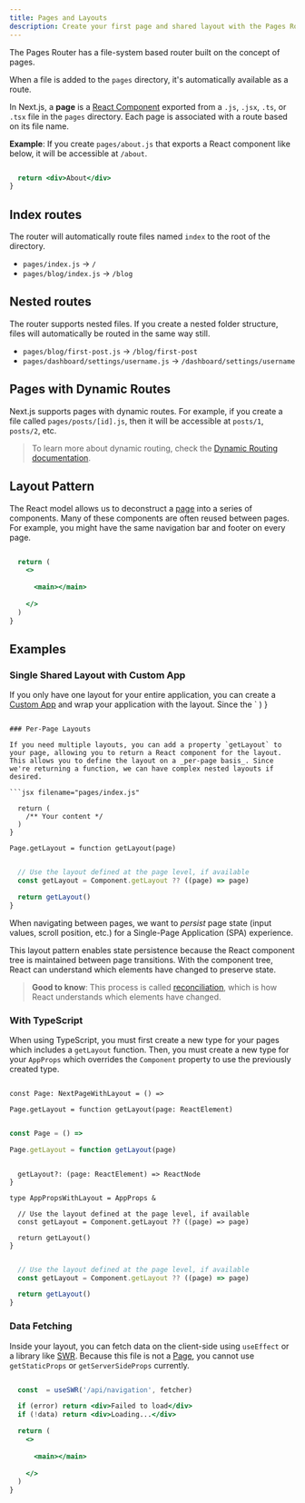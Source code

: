```yaml
---
title: Pages and Layouts
description: Create your first page and shared layout with the Pages Router.
---
```


The Pages Router has a file-system based router built on the concept of pages.

When a file is added to the `pages` directory, it's automatically available as a route.

In Next.js, a **page** is a [React Component](https://react.dev/learn/your-first-component) exported from a `.js`, `.jsx`, `.ts`, or `.tsx` file in the `pages` directory. Each page is associated with a route based on its file name.

**Example**: If you create `pages/about.js` that exports a React component like below, it will be accessible at `/about`.

```jsx

  return <div>About</div>
}
```

## Index routes

The router will automatically route files named `index` to the root of the directory.

- `pages/index.js` → `/`
- `pages/blog/index.js` → `/blog`

## Nested routes

The router supports nested files. If you create a nested folder structure, files will automatically be routed in the same way still.

- `pages/blog/first-post.js` → `/blog/first-post`
- `pages/dashboard/settings/username.js` → `/dashboard/settings/username`

## Pages with Dynamic Routes

Next.js supports pages with dynamic routes. For example, if you create a file called `pages/posts/[id].js`, then it will be accessible at `posts/1`, `posts/2`, etc.

> To learn more about dynamic routing, check the [Dynamic Routing documentation](/docs/pages/building-your-application/routing/dynamic-routes).

## Layout Pattern

The React model allows us to deconstruct a [page](/docs/pages/building-your-application/routing/pages-and-layouts) into a series of components. Many of these components are often reused between pages. For example, you might have the same navigation bar and footer on every page.

```jsx filename="components/layout.js"

  return (
    <>
      
      <main></main>
      
    </>
  )
}
```

## Examples

### Single Shared Layout with Custom App

If you only have one layout for your entire application, you can create a [Custom App](/docs/pages/building-your-application/routing/custom-app) and wrap your application with the layout. Since the `
  )
}
```

### Per-Page Layouts

If you need multiple layouts, you can add a property `getLayout` to your page, allowing you to return a React component for the layout. This allows you to define the layout on a _per-page basis_. Since we're returning a function, we can have complex nested layouts if desired.

```jsx filename="pages/index.js"

  return (
    /** Your content */
  )
}

Page.getLayout = function getLayout(page) 
```

```jsx filename="pages/_app.js"

  // Use the layout defined at the page level, if available
  const getLayout = Component.getLayout ?? ((page) => page)

  return getLayout()
}
```

When navigating between pages, we want to _persist_ page state (input values, scroll position, etc.) for a Single-Page Application (SPA) experience.

This layout pattern enables state persistence because the React component tree is maintained between page transitions. With the component tree, React can understand which elements have changed to preserve state.

> **Good to know**: This process is called [reconciliation](https://react.dev/learn/preserving-and-resetting-state), which is how React understands which elements have changed.

### With TypeScript

When using TypeScript, you must first create a new type for your pages which includes a `getLayout` function. Then, you must create a new type for your `AppProps` which overrides the `Component` property to use the previously created type.

```tsx filename="pages/index.tsx" switcher

const Page: NextPageWithLayout = () => 

Page.getLayout = function getLayout(page: ReactElement) 

```

```jsx filename="pages/index.js" switcher

const Page = () => 

Page.getLayout = function getLayout(page) 

```

```tsx filename="pages/_app.tsx" switcher

  getLayout?: (page: ReactElement) => ReactNode
}

type AppPropsWithLayout = AppProps & 

  // Use the layout defined at the page level, if available
  const getLayout = Component.getLayout ?? ((page) => page)

  return getLayout()
}
```

```jsx filename="pages/_app.js" switcher

  // Use the layout defined at the page level, if available
  const getLayout = Component.getLayout ?? ((page) => page)

  return getLayout()
}
```

### Data Fetching

Inside your layout, you can fetch data on the client-side using `useEffect` or a library like [SWR](https://swr.vercel.app/). Because this file is not a [Page](/docs/pages/building-your-application/routing/pages-and-layouts), you cannot use `getStaticProps` or `getServerSideProps` currently.

```jsx filename="components/layout.js"

  const  = useSWR('/api/navigation', fetcher)

  if (error) return <div>Failed to load</div>
  if (!data) return <div>Loading...</div>

  return (
    <>
      
      <main></main>
      
    </>
  )
}
```